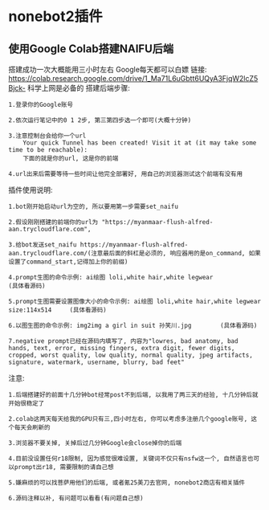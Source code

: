 # nonebot2插件
## 使用Google Colab搭建NAIFU后端
搭建成功一次大概能用三小时左右
Google每天都可以白嫖
链接: https://colab.research.google.com/drive/1_Ma71L6uGbtt6UQyA3FjqW2lcZ5Bjck-
科学上网是必备的
搭建后端步骤:

    1.登录你的Google账号
    
    2.依次运行笔记中的0 1 2步, 第三第四步选一个即可(大概十分钟)
    
    3.注意控制台会给你一个url
        Your quick Tunnel has been created! Visit it at (it may take some time to be reachable):
        下面的就是你的url, 这是你的前端
        
    4.url出来后需要等待一些时间让他完全部署好, 用自己的浏览器测试这个前端有没有用

插件使用说明:

    1.bot刚开始启动url为空的, 所以要用第一步需要set_naifu
    
    2.假设刚刚搭建的前端你的url为 "https://myanmaar-flush-alfred-aan.trycloudflare.com", 
    
    3.给bot发送set_naifu https://myanmaar-flush-alfred-aan.trycloudflare.com/(注意最后面的斜杠是必须的, 响应器用的是on_command, 如果设置了command_start,记得加上你的前缀)
    
    4.prompt生图的命令示例: ai绘图 loli,white hair,white legwear                                 (具体看源码)
    
    5.prompt生图需要设置图像大小的命令示例: ai绘图 loli,white hair,white legwear size:114x514     (具体看源码)
    
    6.以图生图的命令示例: img2img a girl in suit 孙笑川.jpg        (具体看源码)
    
    7.negative prompt已经在源码内填写了, 内容为"lowres, bad anatomy, bad hands, text, error, missing fingers, extra digit, fewer digits, cropped, worst quality, low quality, normal quality, jpeg artifacts, signature, watermark, username, blurry, bad feet"

        
注意:

    1.后端搭建好的前面十几分钟bot经常post不到后端, 以我用了两三天的经验, 十几分钟后就开始很稳定了
    
    2.colab这两天每天给我的GPU只有三,四小时左右, 你可以考虑多注册几个google账号, 这个每天会刷新的
    
    3.浏览器不要关掉, 关掉后过几分钟Google会close掉你的后端
    
    4.目前没设置任何r18限制, 因为感觉很难设置, 关键词不仅只有nsfw这一个, 自然语言也可以prompt出r18, 需要限制的请自己想
    
    5.嫌麻烦的可以找菩萨用他们的后端, 或者氪25美刀去官网, nonebot2商店有相关插件
    
    6.源码注释以补, 有问题可以看看(有问题自己想)
